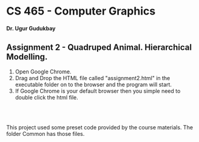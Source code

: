 # CS 465 - Computer Graphics
#### Dr. Ugur Gudukbay

## Assignment 2 - Quadruped Animal. Hierarchical Modelling.

1. Open Google Chrome. 
2. Drag and Drop the HTML file called "assignment2.html" in the executable folder on to the browser and the program will start. 
3. If Google Chrome is your default browser then you simple need to double click the html file.

<br> 
<br>

This project used some preset code provided by the course materials. The folder Common has those files.
